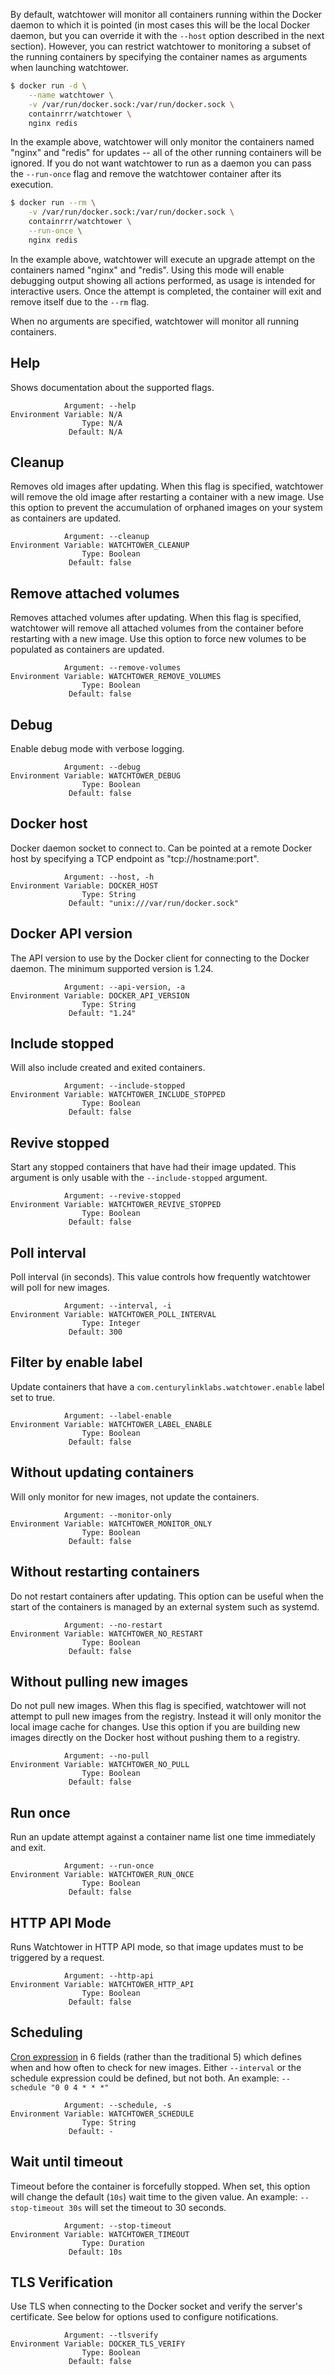 By default, watchtower will monitor all containers running within the Docker daemon to which it is pointed (in most cases this
will be the local Docker daemon, but you can override it with the `--host` option described in the next section). However, you
can restrict watchtower to monitoring a subset of the running containers by specifying the container names as arguments when
launching watchtower.

```bash
$ docker run -d \
    --name watchtower \
    -v /var/run/docker.sock:/var/run/docker.sock \
    containrrr/watchtower \
    nginx redis
```

In the example above, watchtower will only monitor the containers named "nginx" and "redis" for updates -- all of the other
running containers will be ignored. If you do not want watchtower to run as a daemon you can pass the `--run-once` flag and remove
the watchtower container after its execution.

```bash
$ docker run --rm \
    -v /var/run/docker.sock:/var/run/docker.sock \
    containrrr/watchtower \
    --run-once \
    nginx redis
```

In the example above, watchtower will execute an upgrade attempt on the containers named "nginx" and "redis". Using this mode will enable debugging output showing all actions performed, as usage is intended for interactive users. Once the attempt is completed, the container will exit and remove itself due to the `--rm` flag.

When no arguments are specified, watchtower will monitor all running containers.

## Help
Shows documentation about the supported flags.

```
            Argument: --help
Environment Variable: N/A
                Type: N/A
             Default: N/A
```

## Cleanup
Removes old images after updating. When this flag is specified, watchtower will remove the old image after restarting a container with a new image. Use this option to prevent the accumulation of orphaned images on your system as containers are updated.

```
            Argument: --cleanup
Environment Variable: WATCHTOWER_CLEANUP
                Type: Boolean
             Default: false
```

## Remove attached volumes
Removes attached volumes after updating. When this flag is specified, watchtower will remove all attached volumes from the container before restarting with a new image. Use this option to force new volumes to be populated as containers are updated.

```
            Argument: --remove-volumes
Environment Variable: WATCHTOWER_REMOVE_VOLUMES
                Type: Boolean
             Default: false
```

## Debug
Enable debug mode with verbose logging.

```
            Argument: --debug
Environment Variable: WATCHTOWER_DEBUG
                Type: Boolean
             Default: false
```

## Docker host
Docker daemon socket to connect to. Can be pointed at a remote Docker host by specifying a TCP endpoint as "tcp://hostname:port".

```
            Argument: --host, -h
Environment Variable: DOCKER_HOST
                Type: String
             Default: "unix:///var/run/docker.sock"
```

## Docker API version
The API version to use by the Docker client for connecting to the Docker daemon. The minimum supported version is 1.24.

```
            Argument: --api-version, -a
Environment Variable: DOCKER_API_VERSION
                Type: String
             Default: "1.24"
```

## Include stopped
Will also include created and exited containers.

```
            Argument: --include-stopped
Environment Variable: WATCHTOWER_INCLUDE_STOPPED
                Type: Boolean
             Default: false
```   

## Revive stopped
Start any stopped containers that have had their image updated. This argument is only usable with the `--include-stopped` argument.

```
            Argument: --revive-stopped
Environment Variable: WATCHTOWER_REVIVE_STOPPED
                Type: Boolean
             Default: false
```   

## Poll interval
Poll interval (in seconds). This value controls how frequently watchtower will poll for new images.

```
            Argument: --interval, -i
Environment Variable: WATCHTOWER_POLL_INTERVAL
                Type: Integer
             Default: 300
```   

## Filter by enable label
Update containers that have a `com.centurylinklabs.watchtower.enable` label set to true.

```
            Argument: --label-enable
Environment Variable: WATCHTOWER_LABEL_ENABLE
                Type: Boolean
             Default: false
```   

## Without updating containers
Will only monitor for new images, not update the containers.

```
            Argument: --monitor-only
Environment Variable: WATCHTOWER_MONITOR_ONLY
                Type: Boolean
             Default: false
``` 

## Without restarting containers
Do not restart containers after updating. This option can be useful when the start of the containers
is managed by an external system such as systemd.
```
            Argument: --no-restart
Environment Variable: WATCHTOWER_NO_RESTART
                Type: Boolean
             Default: false
```

## Without pulling new images
Do not pull new images. When this flag is specified, watchtower will not attempt to pull
new images from the registry. Instead it will only monitor the local image cache for changes.
Use this option if you are building new images directly on the Docker host without pushing
them to a registry.

```
            Argument: --no-pull
Environment Variable: WATCHTOWER_NO_PULL
                Type: Boolean
             Default: false
``` 

## Run once
Run an update attempt against a container name list one time immediately and exit.

```
            Argument: --run-once
Environment Variable: WATCHTOWER_RUN_ONCE
                Type: Boolean
             Default: false
```

## HTTP API Mode
Runs Watchtower in HTTP API mode, so that image updates must to be triggered by a request.

```
            Argument: --http-api
Environment Variable: WATCHTOWER_HTTP_API
                Type: Boolean
             Default: false
``` 

## Scheduling
[Cron expression](https://godoc.org/github.com/robfig/cron#hdr-CRON_Expression_Format) in 6 fields (rather than the traditional 5) which defines when and how often to check for new images. Either `--interval` or the schedule expression could be defined, but not both. An example: `--schedule "0 0 4 * * *"`

```
            Argument: --schedule, -s
Environment Variable: WATCHTOWER_SCHEDULE
                Type: String
             Default: -
``` 

## Wait until timeout
Timeout before the container is forcefully stopped. When set, this option will change the default (`10s`) wait time to the given value. An example: `--stop-timeout 30s` will set the timeout to 30 seconds.

```
            Argument: --stop-timeout
Environment Variable: WATCHTOWER_TIMEOUT
                Type: Duration
             Default: 10s
``` 

## TLS Verification
Use TLS when connecting to the Docker socket and verify the server's certificate. See below for options used to configure notifications.

```
            Argument: --tlsverify
Environment Variable: DOCKER_TLS_VERIFY
                Type: Boolean
             Default: false
```
